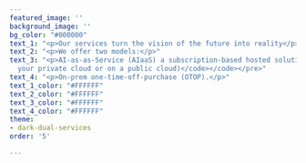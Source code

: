 ```yaml
---
featured_image: ''
background_image: ''
bg_color: "#000000"
text_1: "<p>Our services turn the vision of the future into reality</p>"
text_2: "<p>We offer two models:</p>"
text_3: "<p>AI-as-as-Service (AIaaS) a subscription-based hosted solution</p><pre><code><code>(in
  your private cloud or on a public cloud)</code></code></pre>"
text_4: "<p>On-prem one-time-off-purchase (OTOP).</p>"
text_1_color: "#FFFFFF"
text_2_color: "#FFFFFF"
text_3_color: "#FFFFFF"
text_4_color: "#FFFFFF"
theme:
- dark-dual-services
order: '5'

---
```

